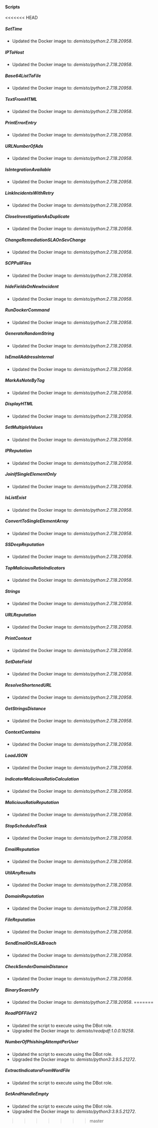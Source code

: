 
#### Scripts
<<<<<<< HEAD
##### SetTime
- Updated the Docker image to: *demisto/python:2.7.18.20958*.
##### IPToHost
- Updated the Docker image to: *demisto/python:2.7.18.20958*.
##### Base64ListToFile
- Updated the Docker image to: *demisto/python:2.7.18.20958*.
##### TextFromHTML
- Updated the Docker image to: *demisto/python:2.7.18.20958*.
##### PrintErrorEntry
- Updated the Docker image to: *demisto/python:2.7.18.20958*.
##### URLNumberOfAds
- Updated the Docker image to: *demisto/python:2.7.18.20958*.
##### IsIntegrationAvailable
- Updated the Docker image to: *demisto/python:2.7.18.20958*.
##### LinkIncidentsWithRetry
- Updated the Docker image to: *demisto/python:2.7.18.20958*.
##### CloseInvestigationAsDuplicate
- Updated the Docker image to: *demisto/python:2.7.18.20958*.
##### ChangeRemediationSLAOnSevChange
- Updated the Docker image to: *demisto/python:2.7.18.20958*.
##### SCPPullFiles
- Updated the Docker image to: *demisto/python:2.7.18.20958*.
##### hideFieldsOnNewIncident
- Updated the Docker image to: *demisto/python:2.7.18.20958*.
##### RunDockerCommand
- Updated the Docker image to: *demisto/python:2.7.18.20958*.
##### GenerateRandomString
- Updated the Docker image to: *demisto/python:2.7.18.20958*.
##### IsEmailAddressInternal
- Updated the Docker image to: *demisto/python:2.7.18.20958*.
##### MarkAsNoteByTag
- Updated the Docker image to: *demisto/python:2.7.18.20958*.
##### DisplayHTML
- Updated the Docker image to: *demisto/python:2.7.18.20958*.
##### SetMultipleValues
- Updated the Docker image to: *demisto/python:2.7.18.20958*.
##### IPReputation
- Updated the Docker image to: *demisto/python:2.7.18.20958*.
##### JoinIfSingleElementOnly
- Updated the Docker image to: *demisto/python:2.7.18.20958*.
##### IsListExist
- Updated the Docker image to: *demisto/python:2.7.18.20958*.
##### ConvertToSingleElementArray
- Updated the Docker image to: *demisto/python:2.7.18.20958*.
##### SSDeepReputation
- Updated the Docker image to: *demisto/python:2.7.18.20958*.
##### TopMaliciousRatioIndicators
- Updated the Docker image to: *demisto/python:2.7.18.20958*.
##### Strings
- Updated the Docker image to: *demisto/python:2.7.18.20958*.
##### URLReputation
- Updated the Docker image to: *demisto/python:2.7.18.20958*.
##### PrintContext
- Updated the Docker image to: *demisto/python:2.7.18.20958*.
##### SetDateField
- Updated the Docker image to: *demisto/python:2.7.18.20958*.
##### ResolveShortenedURL
- Updated the Docker image to: *demisto/python:2.7.18.20958*.
##### GetStringsDistance
- Updated the Docker image to: *demisto/python:2.7.18.20958*.
##### ContextContains
- Updated the Docker image to: *demisto/python:2.7.18.20958*.
##### LoadJSON
- Updated the Docker image to: *demisto/python:2.7.18.20958*.
##### IndicatorMaliciousRatioCalculation
- Updated the Docker image to: *demisto/python:2.7.18.20958*.
##### MaliciousRatioReputation
- Updated the Docker image to: *demisto/python:2.7.18.20958*.
##### StopScheduledTask
- Updated the Docker image to: *demisto/python:2.7.18.20958*.
##### EmailReputation
- Updated the Docker image to: *demisto/python:2.7.18.20958*.
##### UtilAnyResults
- Updated the Docker image to: *demisto/python:2.7.18.20958*.
##### DomainReputation
- Updated the Docker image to: *demisto/python:2.7.18.20958*.
##### FileReputation
- Updated the Docker image to: *demisto/python:2.7.18.20958*.
##### SendEmailOnSLABreach
- Updated the Docker image to: *demisto/python:2.7.18.20958*.
##### CheckSenderDomainDistance
- Updated the Docker image to: *demisto/python:2.7.18.20958*.
##### BinarySearchPy
- Updated the Docker image to: *demisto/python:2.7.18.20958*.
=======
##### ReadPDFFileV2
- Updated the script to execute using the DBot role.
- Upgraded the Docker image to: *demisto/readpdf:1.0.0.19258*.
##### NumberOfPhishingAttemptPerUser
- Updated the script to execute using the DBot role.
- Upgraded the Docker image to: *demisto/python3:3.9.5.21272*.
##### ExtractIndicatorsFromWordFile
- Updated the script to execute using the DBot role.
##### SetAndHandleEmpty
- Updated the script to execute using the DBot role.
- Upgraded the Docker image to: *demisto/python3:3.9.5.21272*.
>>>>>>> master
